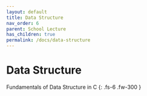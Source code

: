 ```yaml
---
layout: default
title: Data Structure
nav_order: 6
parent: School Lecture
has_children: true
permalink: /docs/data-structure
---
```


# Data Structure

Fundamentals of Data Structure in C
{: .fs-6 .fw-300 }

